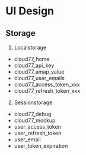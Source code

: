 # UI Design

## Storage

1. Localstorage

+ cloud77_home
+ cloud77_api_key
+ cloud77_amap_value
+ cloud77_user_emails
+ cloud77_access_token_xxx
+ cloud77_refresh_token_xxx

2. Sessionstorage

+ cloud77_debug
+ cloud77_mockup
+ user_access_token
+ user_refresh_token
+ user_email
+ user_token_expiration
